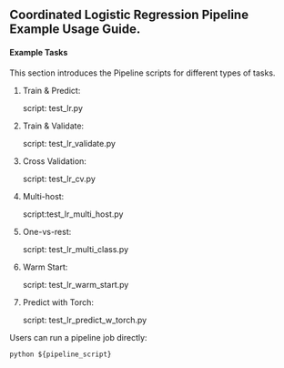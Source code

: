 ## Coordinated Logistic Regression Pipeline Example Usage Guide.

#### Example Tasks

This section introduces the Pipeline scripts for different types of tasks.

1. Train & Predict:

   script: test_lr.py

2. Train & Validate:

   script: test_lr_validate.py

3. Cross Validation:

   script: test_lr_cv.py

4. Multi-host:

   script:test_lr_multi_host.py

5. One-vs-rest:

   script: test_lr_multi_class.py

6. Warm Start:

   script: test_lr_warm_start.py

7. Predict with Torch:

   script: test_lr_predict_w_torch.py

Users can run a pipeline job directly:

    python ${pipeline_script}